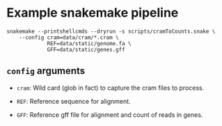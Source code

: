 Example snakemake pipeline
==========================

```
snakemake --printshellcmds --dryrun -s scripts/cramToCounts.snake \
    --config cram=data/cram/*.cram \
             REF=data/static/genome.fa \
             GFF=data/static/genes.gff 
```

`config` arguments
------------------

* `cram`: Wild card (glob in fact) to capture the cram files to process.

* `REF`: Reference sequence for alignment.

* `GFF`: Reference gff file for alignment and count of reads in genes.
